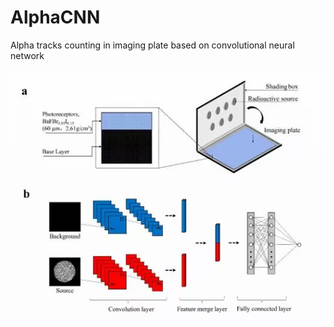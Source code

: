 # AlphaCNN
Alpha tracks counting in imaging plate based on convolutional neural network

![Image browser window](Figure.jpg)
